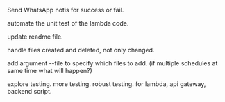 Send WhatsApp notis for success or fail.

automate the unit test of the lambda code.

update readme file.

handle files created and deleted, not only changed.

add argument --file to specify which files to add. (if multiple schedules at same time what will happen?)

explore testing. more testing. robust testing. for lambda, api gateway, backend script.